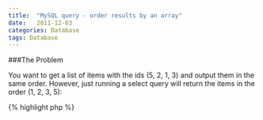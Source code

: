 ```yaml
---
title:  "MySQL query - order results by an array"
date:   2011-12-03
categories: Database
tags: Database
---
```

###The Problem

You want to get a list of items with the ids (5, 2, 1, 3) and output them in the same order. However, just running a select query will return the items in the order (1, 2, 3, 5):

{% highlight php %}
<?php
$list = 5, 2, 1, 3;
$query = "SELECT * FROM [table-name] WHERE id IN ($list)";
// the resultant rows would be 1, 2, 3, 5
{% endhighlight %}

###The Solution

To order the results correctly you need to build a list of ORDER BY items describing the weights of the ids. This will look like:

{% highlight php %}
ORDER BY id = 5 DESC, id = 2 DESC, id = 1 DESC, id = 3 DESC
{% endhighlight %}

Putting it all together gives the following.

{% highlight php %}
<?php
$ids = array(5, 2, 1, 3);
$list = implode(',', $ids);
$order_array = 'ORDER BY';
foreach ($ids as $item) {
  $order_array .= ' id = ' . $item . ' DESC,';
}
$order_array = trim($order_array, ',');
$query = "SELECT * FROM [table-name] WHERE id IN ($list) $order_array";
{% endhighlight %}
